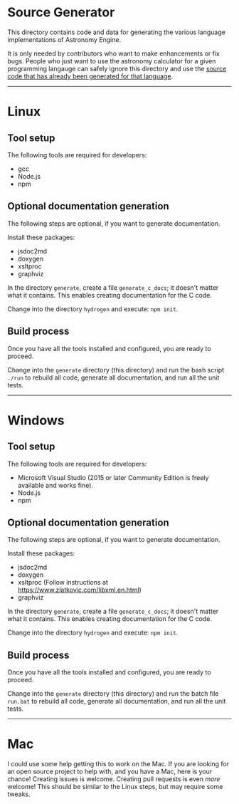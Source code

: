 # Source Generator

This directory contains code and data for generating the various
language implementations of Astronomy Engine.

It is only needed by contributors who want to make enhancements
or fix bugs.  People who just want to use the astronomy calculator
for a given programming langauge can safely ignore this directory
and use the [source code that has already been generated for that language](../source).

---

# Linux

## Tool setup

The following tools are required for developers:
- gcc
- Node.js
- npm

## Optional documentation generation

The following steps are optional, if you want to generate documentation.

Install these packages:

- jsdoc2md
- doxygen
- xsltproc
- graphviz

In the directory `generate`, create a file `generate_c_docs`; it doesn't matter what it contains.
This enables creating documentation for the C code.

Change into the directory `hydrogen` and execute:  `npm init`.

## Build process

Once you have all the tools installed and configured, you are ready to proceed.

Change into the `generate` directory (this directory) and run the bash script
`./run` to rebuild all code, generate all documentation, and run all the unit tests.

---

# Windows

## Tool setup

The following tools are required for developers:
- Microsoft Visual Studio (2015 or later Community Edition is freely available and works fine).
- Node.js
- npm

## Optional documentation generation

The following steps are optional, if you want to generate documentation.

Install these packages:

- jsdoc2md
- doxygen
- xsltproc  (Follow instructions at https://www.zlatkovic.com/libxml.en.html)
- graphviz

In the directory `generate`, create a file `generate_c_docs`; it doesn't matter what it contains.
This enables creating documentation for the C code.

Change into the directory `hydrogen` and execute:  `npm init`.

## Build process

Once you have all the tools installed and configured, you are ready to proceed.

Change into the `generate` directory (this directory) and run the
batch file `run.bat` to rebuild all code, generate all documentation,
and run all the unit tests.

---

# Mac

I could use some help getting this to work on the Mac. If you are looking
for an open source project to help with, and you have a Mac, here is your chance!
Creating issues is welcome. Creating pull requests is even *more* welcome!
This should be similar to the Linux steps, but may require some tweaks.

